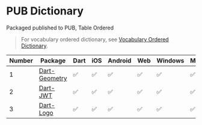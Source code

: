 # PUB Dictionary

Packaged published to PUB, Table Ordered

> For vocabulary ordered dictionary, see [Vocabulary Ordered Dictionary](./vocabulary).

| Number | Package                                                | Dart | iOS | Android | Web | Windows | MacOS | Link                                                                        |     |     |     |     |
| ------ | ------------------------------------------------------ | ---- | --- | ------- | --- | ------- | ----- | --------------------------------------------------------------------------- | --- | --- | --- | --- |
| 1      | [Dart-Geometry](//github.com/SudoDotDog/Dart-Geometry) | ✅    | ✅   | ✅       | ✅   | ✅       | ✅     | [Document](//dart-geometry.sudo.dog) / [PUB](//pub.dev/packages/coordinate) |     |     |     |     |
| 2      | [Dart-JWT](//github.com/SudoDotDog/Sudo-JWT)           | ✅    | ✅   | ✅       | ✅   | ✅       | ✅     | [Document](//sudo-jwt.sudo.dog) / [PUB](//pub.dev/packages/sudo_jwt)        |     |     |     |     |
| 3      | [Dart-Logo](//github.com/SudoDotDog/Dart-Logo)         | ✅    | ✅   | ✅       | ✅   | ✅       | ✅     | [Document](//dart-logo.sudo.dog) / [PUB](//pub.dev/packages/logo)           |     |     |     |     |
